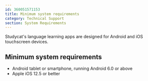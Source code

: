 ```yaml
---
id: 360051571153
title: Minimum system requirements
category: Technical Support 
section: System Requirements 
---
```

Studycat's language learning apps are designed for Android and iOS touchscreen devices.

## Minimum system requirements

- Android tablet or smartphone, running Android 6.0 or above
- Apple iOS 12.5 or better